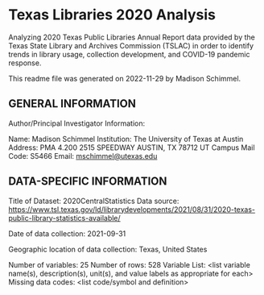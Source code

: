 # Texas Libraries 2020 Analysis

Analyzing 2020 Texas Public Libraries Annual Report data provided by the Texas State Library and Archives Commission (TSLAC) in order to identify trends in library usage, collection development, and COVID-19 pandemic response.

This readme file was generated on 2022-11-29 by Madison Schimmel.

## GENERAL INFORMATION

Author/Principal Investigator Information:

Name: Madison Schimmel
Institution: The University of Texas at Austin
Address: PMA 4.200 2515 SPEEDWAY AUSTIN, TX 78712
UT Campus Mail Code: S5466
Email: mschimmel@utexas.edu

## DATA-SPECIFIC INFORMATION

Title of Dataset: 2020CentralStatistics
Data source: 
https://www.tsl.texas.gov/ld/librarydevelopments/2021/08/31/2020-texas-public-library-statistics-available/

Date of data collection: 2021-09-31

Geographic location of data collection: Texas, United States

Number of variables: 25
Number of rows: 528
Variable List: <list variable name(s), description(s), unit(s), and value labels as appropriate for each>
Missing data codes: <list code/symbol and definition>
